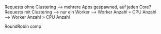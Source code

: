 Requests ohne Clustering
    --> mehrere Apps gespawned, auf jeden Core?
Requests mit Clustering
    --> nur ein Worker
    --> Worker Anzahl = CPU Anzahl
    --> Worker Anzahl > CPU Anzahl


RoundRobin
comp
